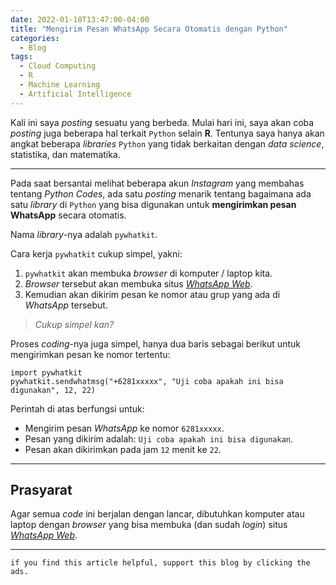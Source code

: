 ```yaml
---
date: 2022-01-10T13:47:00-04:00
title: "Mengirim Pesan WhatsApp Secara Otomatis dengan Python"
categories:
  - Blog
tags:
  - Cloud Computing
  - R
  - Machine Learning
  - Artificial Intelligence
---
```


Kali ini saya *posting* sesuatu yang berbeda. Mulai hari ini, saya akan
coba *posting* juga beberapa hal terkait `Python` selain **R**. Tentunya
saya hanya akan angkat beberapa *libraries* `Python` yang tidak
berkaitan dengan *data science*, statistika, dan matematika.

------------------------------------------------------------------------

Pada saat bersantai melihat beberapa akun *Instagram* yang membahas
tentang *Python Codes*, ada satu *posting* menarik tentang bagaimana ada
satu *library* di `Python` yang bisa digunakan untuk **mengirimkan pesan
WhatsApp** secara otomatis.

Nama *library*-nya adalah `pywhatkit`.

Cara kerja `pywhatkit` cukup simpel, yakni:

1.  `pywhatkit` akan membuka *browser* di komputer / laptop kita.
2.  *Browser* tersebut akan membuka situs [*WhatsApp
    Web*](https://web.whatsapp.com/).
3.  Kemudian akan dikirim pesan ke nomor atau grup yang ada di
    *WhatsApp* tersebut.

> *Cukup simpel kan?*

Proses *coding*-nya juga simpel, hanya dua baris sebagai berikut untuk
mengirimkan pesan ke nomor tertentu:

    import pywhatkit
    pywhatkit.sendwhatmsg("+6281xxxxx", "Uji coba apakah ini bisa digunakan", 12, 22)

Perintah di atas berfungsi untuk:

-   Mengirim pesan *WhatsApp* ke nomor `6281xxxxx`.
-   Pesan yang dikirim adalah: `Uji coba apakah ini bisa digunakan`.
-   Pesan akan dikirimkan pada jam `12` menit ke `22`.

------------------------------------------------------------------------

## Prasyarat

Agar semua *code* ini berjalan dengan lancar, dibutuhkan komputer atau
laptop dengan *browser* yang bisa membuka (dan sudah *login*) situs
[*WhatsApp Web*](https://web.whatsapp.com/).

------------------------------------------------------------------------

`if you find this article helpful, support this blog by clicking the ads.`
